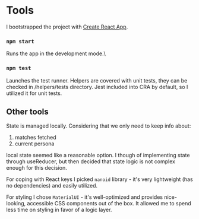 # Tools

I bootstrapped the project with [Create React App](https://github.com/facebook/create-react-app).

### `npm start`

Runs the app in the development mode.\

### `npm test`

Launches the test runner. Helpers are covered with unit tests, they can be checked in /helpers/tests directory. Jest included into CRA by default, so I utilized it for unit tests.

## Other tools

State is managed locally. Considering that we only need to keep info about:

1. matches fetched
2. current persona

local state seemed like a reasonable option. I though of implementing state through useReducer, but then decided that state logic is not complex enough for this decision.

For coping with React keys I picked `nanoid` library - it's very lightweight (has no dependencies) and easily utilized.

For styling I chose `MaterialUI` - it's well-optimized and provides nice-looking, accessible CSS components out of the box. It allowed me to spend less time on styling in favor of a logic layer.
